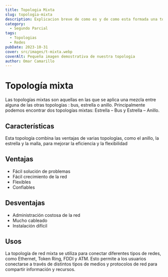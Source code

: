 ```yaml
---
title: Topologia Mixta
slug: topologia-mixta
description: Explicacion breve de como es y de como esta formada una topologia mixta de red
category:
  - Segundo Parcial
tags:
  - Topologias 
  - Redes
pubDate: 2023-10-31
cover: src/images/t-mixta.webp
coverAlt: Pequeña imagen demostrativa de nuestra topologia
author: Omar Camarillo
---
```


# Topología mixta
Las topologías mixtas son aquellas en las que se aplica una mezcla entre alguna de las
otras topologías : bus, estrella o anillo. Principalmente podemos encontrar dos topologías
mixtas: Estrella – Bus y Estrella – Anillo.
## Características
Esta topología combina las ventajas de varias topologías, como el anillo, la estrella y la
malla, para mejorar la eficiencia y la flexibilidad

## Ventajas
- Fácil solución de problemas
- Fácil crecimiento de la red
- Flexibles
- Confiables

## Desventajas
- Administración costosa de la red
- Mucho cableado
- Instalación difícil

## Usos
La topología de red mixta se utiliza para conectar diferentes tipos de redes, como Ethernet,
Token Ring, FDDI y ATM. Esto permite a los usuarios conectarse a través de distintos tipos
de medios y protocolos de red para compartir información y recursos.

